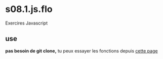 
# s08.1.js.flo
Exercires Javascript

## use

**pas besoin de git clone,**
tu peux essayer les fonctions depuis
[cette page](https://thp-grenobles8.github.io/s08.1.jsEvents.flo/)
